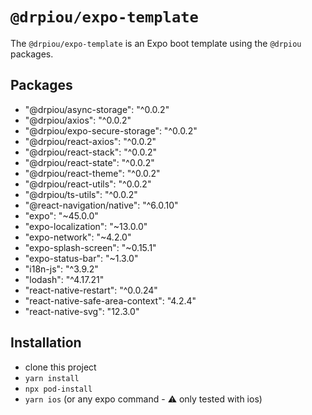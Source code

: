 # `@drpiou/expo-template`

The `@drpiou/expo-template` is an Expo boot template using the `@drpiou` packages.

## Packages

- "@drpiou/async-storage": "^0.0.2"
- "@drpiou/axios": "^0.0.2"
- "@drpiou/expo-secure-storage": "^0.0.2"
- "@drpiou/react-axios": "^0.0.2"
- "@drpiou/react-stack": "^0.0.2"
- "@drpiou/react-state": "^0.0.2"
- "@drpiou/react-theme": "^0.0.2"
- "@drpiou/react-utils": "^0.0.2"
- "@drpiou/ts-utils": "^0.0.2"
- "@react-navigation/native": "^6.0.10"
- "expo": "~45.0.0"
- "expo-localization": "~13.0.0"
- "expo-network": "~4.2.0"
- "expo-splash-screen": "~0.15.1"
- "expo-status-bar": "~1.3.0"
- "i18n-js": "^3.9.2"
- "lodash": "^4.17.21"
- "react-native-restart": "^0.0.24"
- "react-native-safe-area-context": "4.2.4"
- "react-native-svg": "12.3.0"

## Installation

- clone this project
- `yarn install`
- `npx pod-install`
- `yarn ios` (or any expo command - ⚠️ only tested with ios)
